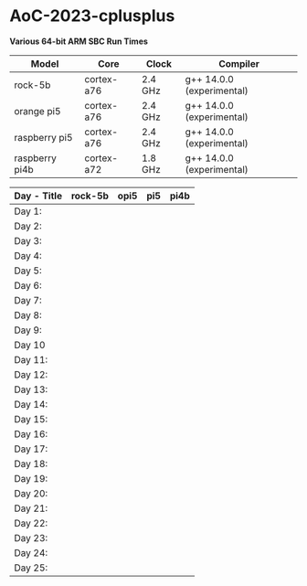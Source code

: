 # AoC-2023-cplusplus

**Various 64-bit ARM SBC Run Times**

| Model | Core | Clock | Compiler |
| --- | --- | --- | --- |
| rock-5b | cortex-a76 | 2.4 GHz | g++ 14.0.0 (experimental) |
| orange pi5 | cortex-a76 | 2.4 GHz | g++ 14.0.0 (experimental) |
| raspberry pi5 | cortex-a76 | 2.4 GHz | g++ 14.0.0 (experimental) |
| raspberry pi4b | cortex-a72 | 1.8 GHz | g++ 14.0.0 (experimental) |

| Day - Title | rock-5b | opi5 | pi5 | pi4b |
| --- | --- | --- | --- | --- |
| Day 1: | | | | |
| Day 2: | | | | |
| Day 3: | | | | |
| Day 4: | | | | |
| Day 5: | | | | |
| Day 6: | | | | |
| Day 7: | | | | |
| Day 8: | | | | |
| Day 9: | | | | |
| Day 10 | | | | |
| Day 11: | | | | |
| Day 12: | | | | |
| Day 13: | | | | |
| Day 14: | | | | |
| Day 15: | | | | |
| Day 16: | | | | |
| Day 17: | | | | |
| Day 18: | | | | |
| Day 19: | | | | |
| Day 20: | | | | |
| Day 21: | | | | |
| Day 22: | | | | |
| Day 23: | | | | |
| Day 24: | | | | |
| Day 25: | | | | |
